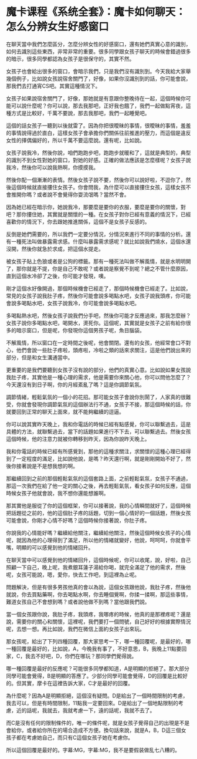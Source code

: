 # 魔卡课程《系统全套》：魔卡如何聊天：怎么分辨女生好感窗口

在聊天當中我們怎麼區分，怎麼分辨女性的好感窗口，還有她們真實心意的識別，如何去識別這些東西，非常非常的重要。很多同學跟女孩子聊天的時候會錯過很多的暗示，很多同學都認為女孩子是很保守的，其實不然。

女孩子也會給出很多的窗口，會暗示我們，只是我們沒有識別到。今天我給大家舉幾個例子，比如說女孩說宿舍關門了，好像，如果你沒識別到的話，你可能會說，那我們去打通宵CS吧。其實這種情況下。

女孩子如果說宿舍關門了，好像，那她就是有意跟你整晚待在一起，這個時候你可能可以說什麼呢？你可以說，那去我那吧，正好我也餓了，我們一起做點宵夜，這種方式是比較好，千萬不要說，那去我那吧，我們一起睡覺吧。

這個的話女孩子一聽到以後就雷了。因為你把很曖昧的事情，很曖昧的事情，羞羞的事情說得過於直白，這樣女孩子會承擔你們關係往前推進的壓力，而這個是違反女性的擇偶偏好的，所以千萬不要這麼說。還有呢，比如說。

女孩子說我冷，然後你說，咱們跑跑步吧，跑跑步就暖和了，這就是典型的，典型的識別不到女性對她的窗口，對她的好感。正確的做法應該是怎麼樣呢？女孩子說我冷，然後你可以說我熱啊，你摸摸我。

然後你配一個漸漸的表情。然後女孩子說不要，然後你可以說好啦，不逗你了，然後這個時候就直接摟住女孩子。你會問我，為什麼可以直接摟住女孩，這樣女孩不會推開你嗎？或者說不會覺得你耍流氓嗎？當然不會。

因為她已經在暗示你，她說我冷，那要麼是要你的衣服，要麼是要你的關懷，對吧？那你摟住她，其實就是關懷的一種。在女孩子對你已經有意義的情況下，已經喜歡你的情況下，你去跟她推進關係，這個不是女孩子反感的。

反倒是她們需要的，所以我們一定要分情況，分情況來進行不同的事情的分析。還有一種死法叫做暴露需求感。什麼叫暴露需求感呢？就比如說我們燒水，這個水還沒開，然後你就急於求成，把這個水提走。

被女孩子貼上色狼或者是公狗的標籤。那有一種死法叫做不解風情，就是水明明開了，那你就是不提，你是自己不敢呢？或者說是察覺不到呢？總之不管什麼原因，直到這個水冷卻了之後，你可能才發現，噢。

剛才這個水好像開過，那個時候機會已經走了，那個時候機會已經走了。比如說，常見的女孩子說我肚子疼，然後你可能會說多喝點水吧，女孩子說我頭疼，你可能會說多喝點水吧，女孩子說我冷，你可能會說多喝點水吧。

多喝點熱水吧，然後女孩子說我們分手吧，然後你可能才反應過來，那我怎麼辦？女孩子說你多喝點水吧，喝開水，燙死你。這個呢，其實就是女孩子之前有給你很多的暗示窗口，但是呢，你發現你這個男孩子呢，魚目腦袋。

不解風情，所以窗口在一定時間之後呢，他會關閉。還有的女孩，他經常會口不對心，他們會說一些肚子疼啦，頭疼啦，冷啦之類的話來求關注，這是他們說出來的部分，但是和女生溝通當中。

更重要的是我們要聽到女孩子沒有說的部分，他們的真實心意。比如說如果女孩說我肚子疼，其實他是一種心理的需求，他是需要你來關心他，你可以問他怎麼了？今天還沒有到日子啊，你的月經紊亂了嗎？這是你調節氣氛。

調節情緒，輕鬆氣氛的一個小的花招。那可能女孩子會說你別鬧了，人家真的很難受，你就會發現你調節氣氛的這個辦法行不通，女孩子不接，那這個時候的話，你就要回到正常的聊天上面來，就不能夠繼續的逗逼。

你可以說其實昨天晚上，我和你電話的時候已經有點感覺，你可以聯繫過去，這是具體的方法，就聯繫過去，當下的話題如果進行不下去，可以聯繫過去。然後女孩這個時候，他的注意力就被你轉移到昨天，因為你說昨天晚上。

我和你電話的時候已經有所感覺到，那他的這種求關注，求關懷的這種心理已經得到了一定程度的滿足，比如說他說，是嗎？昨天還行啊，就是剛剛開始不好了，然後你接著說是不是想我想的啊。

那繼續回到之前的那個輕鬆氣氛的這個套路上面，之前輕鬆氣氛，女孩子不通過，那這一次我們在給了他一定的關心之後，再去輕鬆氣氛，看女孩子如何反應，這個時候女孩子他就會說，我不想你還能想誰啊。

那其實他是服從了你的這個框架，你可以接著說，我的心情瞬間就好了，這個時候把話題從之前的，他的這個肚子疼的話題，切到一個心情好的一個話題，然後女孩可能會說，你剛才心情不好嗎？這個時候你接著說，你肚子疼。

你說我的心情能好嗎？繼續給他關注，繼續給他關注，然後這個時候女孩子的心情呢，就因為他的心理得到了滿足，所以他的情緒就變好，他說，呵呵呵，你就會平嘴，明顯的可以感覺到他的情緒回升。

在聊天當中可以感覺到他的情緒回升，這個時候呢，你可以收尾，說，好啦，自己照顧一下自己，晚上呢，我煮銀耳蓮子湯給你喝，就完全滿足了他的需求，然後呢，女孩可能說，嗯，愛你，快去工作吧，到這裡為止呢。

問題解決，但是有很多男孩他真的會以為說，這個女孩跟他說，我肚子疼，然後他就說，你去買點藥啊，你去喝點水啊，你去睡個覺啊，你揉一揉啊，那這些事情，難道女孩自己不會想到嗎？或者說他做不到嗎？當他跟我們說。

當一個女孩跟你說，我肚子疼，我頭疼，我哪疼的時候，他真的是那裡疼呢？還是說，需要你的關心和關懷，這裡呢，我們要打一個問號，自己好好的根據實際情況呢，去想一想。再比如說，我們在微信上面約女孩子出來玩。

那女孩呢，給出了下列四種回覆，那大家思考一下，哪一種回覆呢，是最好的，哪一種回覆是最好的，比如說，A，今晚我有事了，不好意思，B，我晚上11點要回家，C，我去不好吧，D，你們在哪玩？那同學們覺得說。

哪一種回覆是最好的反應呢？可能很多同學都知道，A是明顯的拒絕了。那大部分同學可能會覺得，B是明顯的答應了。少部分同學可能會覺得，D的回覆是比較好的。但其實，摩卡在這裡告訴大家，C才是最好的回覆。

為什麼呢？因為A是明顯拒絕，這個沒有疑問。D是給出了一個時間限制的考慮，我去可以，但是有時間限制，11點我一定要回來。D是給出了一個地點限制的考慮，近的話呢，我就去，我就考慮一下，遠的話呢，我就不去了。

而C是沒有任何的限制條件的，唯一的條件呢，就是女孩子覺得自己的出現是不是會給你，或者給你所在的場合造成不方便。換句話來說，就是A，B，D這三個女孩子都在考慮她自己，而只有C這個女孩子她在考慮你。

所以這個回覆是最好的。字幕:MG，字幕:MG，我不是要假装做乱七八糟的。